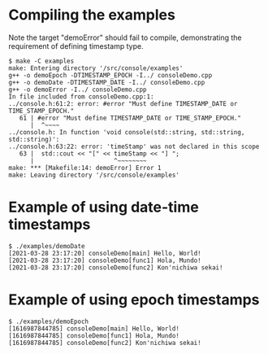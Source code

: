 # Compiling the examples
Note the target "demoError" should fail to compile, demonstrating the requirement of defining timestamp type.
```
$ make -C examples 
make: Entering directory '/src/console/examples'
g++ -o demoEpoch -DTIMESTAMP_EPOCH -I../ consoleDemo.cpp 
g++ -o demoDate -DTIMESTAMP_DATE -I../ consoleDemo.cpp
g++ -o demoError -I../ consoleDemo.cpp
In file included from consoleDemo.cpp:1:
../console.h:61:2: error: #error "Must define TIMESTAMP_DATE or TIME_STAMP_EPOCH."
   61 | #error "Must define TIMESTAMP_DATE or TIME_STAMP_EPOCH."
      |  ^~~~~
../console.h: In function 'void console(std::string, std::string, std::string)':
../console.h:63:22: error: 'timeStamp' was not declared in this scope
   63 |  std::cout << "[" << timeStamp << "] ";
      |                      ^~~~~~~~~
make: *** [Makefile:14: demoError] Error 1
make: Leaving directory '/src/console/examples'
```

# Example of using date-time timestamps
```
$ ./examples/demoDate 
[2021-03-28 23:17:20] consoleDemo[main] Hello, World!
[2021-03-28 23:17:20] consoleDemo[func1] Hola, Mundo!
[2021-03-28 23:17:20] consoleDemo[func2] Kon'nichiwa sekai!
```

# Example of using epoch timestamps
```
$ ./examples/demoEpoch 
[1616987844785] consoleDemo[main] Hello, World!
[1616987844785] consoleDemo[func1] Hola, Mundo!
[1616987844785] consoleDemo[func2] Kon'nichiwa sekai!
```

